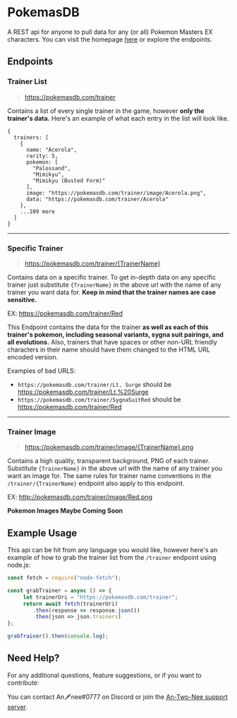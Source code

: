 # PokemasDB
A REST api for anyone to pull data for any (or all) Pokemon Masters EX characters. You can visit the homepage [here](http://pokemasdb.com) or explore the endpoints.

## Endpoints
### Trainer List
> https://pokemasdb.com/trainer <br />

Contains a list of every single trainer in the game, however **only the trainer's data.** 
Here's an example of what each entry in the list will look like.

```
{
  trainers: [
    {
      name: "Acerola",
      rarity: 5,
      pokemon: [
        "Palossand",
        "Mimikyu",
        "Mimikyu (Busted Form)"
      ],
      image: "https://pokemasdb.com/trainer/image/Acerola.png",
      data: "https://pokemasdb.com/trainer/Acerola"
    },
    ...109 more
  ]
}
```
___
### Specific Trainer
> https://pokemasdb.com/trainer/{TrainerName} <br />

Contains data on a specific trainer. To get in-depth data on any specific trainer just substitute `{TrainerName}` in the above url with the name of any trainer you want data for. **Keep in mind that the trainer names are case sensitive.** <br />

EX: https://pokemasdb.com/trainer/Red

This Endpoint contains the data for the trainer **as well as each of this trainer's pokemon, including seasonal variants, sygna suit pairings, and all evolutions.** Also, trainers that have spaces or other non-URL friendly characters in their name should have them changed to the HTML URL encoded version.

Examples of bad URLS:
* `https://pokemasdb.com/trainer/Lt. Surge` should be https://pokemasdb.com/trainer/Lt.%20Surge 
* `https://pokemasdb.com/trainer/SygnaSuitRed` should be https://pokemasdb.com/trainer/Red
___
### Trainer Image
> https://pokemasdb.com/trainer/image/{TrainerName}.png <br />

Contains a high quality, transparent background, PNG of each trainer. Substitute `{TrainerName}` in the above url with the name of any trainer you want an image for. The same rules for trainer name conventions in the `/trainer/{TrainerName}` endpoint also apply to this endpoint.

EX: http://pokemasdb.com/trainer/image/Red.png

**Pokemon Images Maybe Coming Soon**

## Example Usage
This api can be hit from any language you would like, however here's an example of how to grab the trainer list from the `/trainer` endpoint using node.js:
```javascript
const fetch = require("node-fetch");

const grabTrainer = async () => {
     let trainerUri = "https://pokemasdb.com/trainer";
     return await fetch(trainerUri)
        .then(response => response.json())
        .then(json => json.trainers)
};

grabTrainer().then(console.log);
```
## Need Help?
For any additional questions, feature suggestions, or if you want to contribute: 

You can contact An🗡nee#0777 on Discord or join the [An-Two-Nee support server](https://discord.gg/cb8vna).
